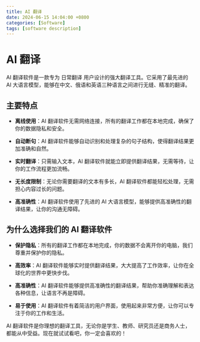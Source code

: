 ```yaml
---
title: AI 翻译
date: 2024-06-15 14:04:00 +0800
categories: [Software]
tags: [software description]
---
```

# AI 翻译

AI 翻译软件是一款专为 日常翻译 用户设计的强大翻译工具。它采用了最先进的 AI 大语言模型，能够在中文、俄语和英语三种语言之间进行无缝、精准的翻译。

## 主要特点

- **离线使用**：AI 翻译软件无需网络连接，所有的翻译工作都在本地完成，确保了你的数据隐私和安全。

- **自动断句**：AI 翻译软件能够自动识别和处理复杂的句子结构，使得翻译结果更加准确和自然。

- **实时翻译**：只需输入文本，AI 翻译软件就能立即提供翻译结果，无需等待，让你的工作流程更加流畅。

- **无长度限制**：无论你需要翻译的文本有多长，AI 翻译软件都能轻松处理，无需担心内容过长的问题。

- **高准确性**：AI 翻译软件使用了先进的 AI 大语言模型，能够提供高准确性的翻译结果，让你的沟通无障碍。

## 为什么选择我们的 AI 翻译软件

- **保护隐私**：所有的翻译工作都在本地完成，你的数据不会离开你的电脑，我们尊重并保护你的隐私。

- **高效率**：AI 翻译软件能够实时提供翻译结果，大大提高了工作效率，让你在全球化的世界中更快步伐。

- **高准确性**：AI 翻译软件能够提供高准确性的翻译结果，帮助你准确理解和表达各种信息，让语言不再是障碍。

- **易于使用**：AI 翻译软件有着简洁的用户界面，使用起来非常方便，让你可以专注于你的工作和生活。

AI 翻译软件是你理想的翻译工具，无论你是学生、教师、研究员还是商务人士，都能从中受益。现在就试试看吧，你一定会喜欢的！